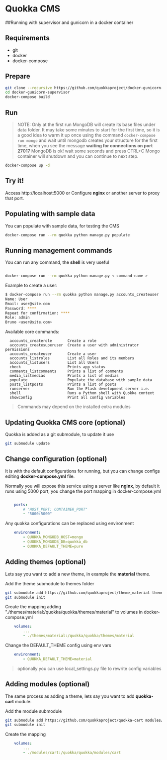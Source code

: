 # Quokka CMS
##Running with supervisor and gunicorn in a docker container

## Requirements

- git
- docker
- docker-compose


## Prepare

```bash
git clone --recursive https://github.com/quokkaproject/docker-gunicorn-supervisor.git
cd docker-gunicorn-supervisor
docker-compose build
```

## Run

> NOTE: Only at the first run MongoDB will create its base files under data folder. It may take some minutes to start for the first time, so it is a good idea to warm it up once using the command `docker-compose run mongo` and wait until mongodb creates your structure for the first time, when you see the message **waiting for connections on port 27017** MongoDB is ok! wait some seconds and press CTRL+C Mongo container will shutdown and you can continue to next step.


```bash
docker-compose up -d
```

## Try it!

Access http://localhost:5000 or Configure **nginx** or another server to proxy that port.


## Populating with sample data

You can populate with sample data, for testing the CMS

```bash
docker-compose run --rm quokka python manage.py populate
```

## Running management commands

You can run any command, the **shell** is very useful

```bash

docker-compose run --rm quokka python manage.py < command-name >
```

Example to create a user:

```bash
$ docker-compose run --rm quokka python manage.py accounts_createuser
Name: User
Email: user@site.com
Password: ****
Repeat for confirmation: ****
Role: admin
Bruno <user@site.com>
```

Available core commands:
```
  accounts_createrole       Create a role
  accounts_createsuperuser  Create a user with administrator permissions
  accounts_createuser       Create a user
  accounts_listroles        List all Roles and its members
  accounts_listusers        List all Users
  check                     Prints app status
  comments_listcomments     Prints a list of comments
  media_listmedias          Prints a list of medias
  populate                  Populate the database with sample data
  posts_listposts           Prints a list of posts
  runserver                 Run the Flask development server i.e.
  shell                     Runs a Python shell with Quokka context
  showconfig                Print all config variables
```

> Commands may depend on the installed extra modules


## Updating Quokka CMS core (optional)

Quokka is added as a git submodule, to update it use

```bash
git submodule update
```


## Change configuration (optional)

It is with the default configurations for running, but you can change configs editing **docker-compose.yml** file.

Normally you will expose this service using a server like **nginx**, by default it runs using 5000 port, you change the port mapping in docker-compose.yml

```yaml

    ports:
        # "HOST_PORT: CONTAINER_PORT"
        - "5000:5000"

```

Any quokka configurations can be replaced using environment

```yaml
    environment:
        - QUOKKA_MONGODB_HOST=mongo
        - QUOKKA_MONGODB_DB=quokka_db
        - QUOKKA_DEFAULT_THEME=pure
```

## Adding themes (optional)

Lets say you want to add a new theme, in example the **material** theme.

Add the theme submodule to themes folder

```bash
git submodule add https://github.com/quokkaproject/theme_material themes/material
git submodule init
```

Create the mapping adding "./themes/material:/quokka/quokka/themes/material" to volumes in docker-compose.yml

```yaml
    volumes:
        ...
        - ./themes/material:/quokka/quokka/themes/material
```

Change the DEFAULT_THEME config using env vars

```yaml
    environment:
        - QUOKKA_DEFAULT_THEME=material
```

> optionally you can use local_settings.py file to rewrite config variables

## Adding modules (optional)

The same process as adding a theme, lets say you want to add **quokka-cart** module.

Add the module submodule

```bash
git submodule add https://github.com/quokkaproject/quokka-cart modules/cart
git submodule init
```

Create the mapping

```yaml
    volumes:
        ...
        - ./modules/cart:/quokka/quokka/modules/cart
```


